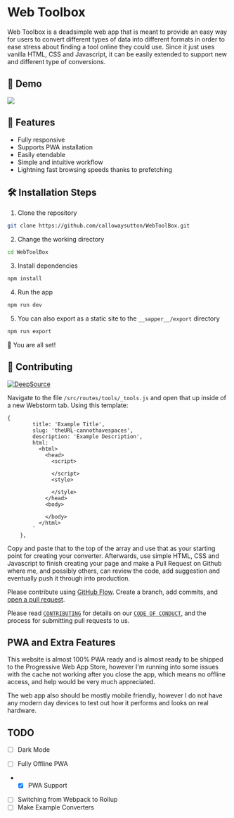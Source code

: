 # Web Toolbox
Web Toolbox is a deadsimple web app that is meant to provide an easy way for users to convert different types of data into different formats in order to ease stress about finding a tool online they could use. Since it just uses vanilla HTML, CSS and Javascript, it can be easily extended to support new and different type of conversions.

## 🚀 Demo 
<a href="https://callowaysutton.github.io/WebToolBox" target="blank">
<img src="https://img.shields.io/website?url=https%3A%2F%2Fcallowaysutton.github.io%2FWebToolBox&logo=github&style=flat-square" />
</a>

## 🧐 Features

- Fully responsive
- Supports PWA installation
- Easily etendable
- Simple and intuitive workflow
- Lightning fast browsing speeds thanks to prefetching

## 🛠️ Installation Steps

1. Clone the repository

```bash
git clone https://github.com/callowaysutton/WebToolBox.git
```

2. Change the working directory

```bash
cd WebToolBox
```

3. Install dependencies

```bash
npm install
```

4. Run the app

```bash
npm run dev
```

5. You can also export as a static site to the `__sapper__/export` directory

```bash
npm run export
```

🌟 You are all set!

## 🍰 Contributing

[![DeepSource](https://deepsource.io/gh/callowaysutton/WebToolBox.svg/?label=active+issues&show_trend=true)](https://deepsource.io/gh/callowaysutton/WebToolBox/?ref=repository-badge)

Navigate to the file `/src/routes/tools/_tools.js` and open that up inside of a new Webstorm tab.
Using this template:
```svelte
{
        title: 'Example Title',
        slug: 'theURL-cannothavespaces',
        description: 'Example Description',
        html: `
          <html>
            <head>
              <script>
                
              </script>
              <style>
              
              </style>
            </head>
            <body>
              
            </body>
          </html>
        `
    },
```
Copy and paste that to the top of the array and use that as your starting point for creating your converter.
Afterwards, use simple HTML, CSS and Javascript to finish creating your page and make a Pull Request on Github where me, and possibly others, can review the code, add suggestion and eventually push it through into production.

Please contribute using [GitHub Flow](https://guides.github.com/introduction/flow). Create a branch, add commits, and [open a pull request](https://github.com/callowaysutton/WebToolBox/compare).

Please read [`CONTRIBUTING`](CONTRIBUTING.md) for details on our [`CODE OF CONDUCT`](CODE_OF_CONDUCT.md), and the process for submitting pull requests to us.

## PWA and Extra Features
This website is almost 100% PWA ready and is almost ready to be shipped to the Progressive Web App Store, however I'm running into some issues with the cache not working after you close the app, which means no offline access, and help would be very much appreciated.

The web app also should be mostly mobile friendly, however I do not have any modern day devices to test out how it performs and looks on real hardware.

## TODO
* [ ] Dark Mode
- [ ] Fully Offline PWA
- - [x] PWA Support
- [ ] Switching from Webpack to Rollup
- [ ] Make Example Converters
